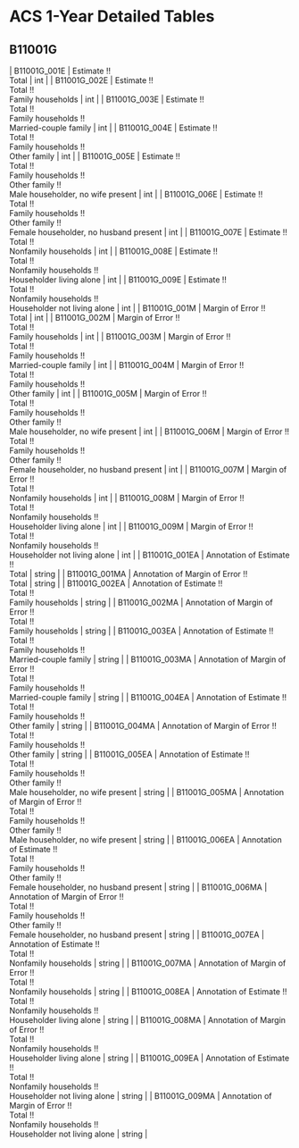 # ACS 1-Year Detailed Tables

## B11001G

| B11001G_001E | Estimate !!<br>Total | int |
| B11001G_002E | Estimate !!<br>Total !!<br>Family households | int |
| B11001G_003E | Estimate !!<br>Total !!<br>Family households !!<br>Married-couple family | int |
| B11001G_004E | Estimate !!<br>Total !!<br>Family households !!<br>Other family | int |
| B11001G_005E | Estimate !!<br>Total !!<br>Family households !!<br>Other family !!<br>Male householder, no wife present | int |
| B11001G_006E | Estimate !!<br>Total !!<br>Family households !!<br>Other family !!<br>Female householder, no husband present | int |
| B11001G_007E | Estimate !!<br>Total !!<br>Nonfamily households | int |
| B11001G_008E | Estimate !!<br>Total !!<br>Nonfamily households !!<br>Householder living alone | int |
| B11001G_009E | Estimate !!<br>Total !!<br>Nonfamily households !!<br>Householder not living alone | int |
| B11001G_001M | Margin of Error !!<br>Total | int |
| B11001G_002M | Margin of Error !!<br>Total !!<br>Family households | int |
| B11001G_003M | Margin of Error !!<br>Total !!<br>Family households !!<br>Married-couple family | int |
| B11001G_004M | Margin of Error !!<br>Total !!<br>Family households !!<br>Other family | int |
| B11001G_005M | Margin of Error !!<br>Total !!<br>Family households !!<br>Other family !!<br>Male householder, no wife present | int |
| B11001G_006M | Margin of Error !!<br>Total !!<br>Family households !!<br>Other family !!<br>Female householder, no husband present | int |
| B11001G_007M | Margin of Error !!<br>Total !!<br>Nonfamily households | int |
| B11001G_008M | Margin of Error !!<br>Total !!<br>Nonfamily households !!<br>Householder living alone | int |
| B11001G_009M | Margin of Error !!<br>Total !!<br>Nonfamily households !!<br>Householder not living alone | int |
| B11001G_001EA | Annotation of Estimate !!<br>Total | string |
| B11001G_001MA | Annotation of Margin of Error !!<br>Total | string |
| B11001G_002EA | Annotation of Estimate !!<br>Total !!<br>Family households | string |
| B11001G_002MA | Annotation of Margin of Error !!<br>Total !!<br>Family households | string |
| B11001G_003EA | Annotation of Estimate !!<br>Total !!<br>Family households !!<br>Married-couple family | string |
| B11001G_003MA | Annotation of Margin of Error !!<br>Total !!<br>Family households !!<br>Married-couple family | string |
| B11001G_004EA | Annotation of Estimate !!<br>Total !!<br>Family households !!<br>Other family | string |
| B11001G_004MA | Annotation of Margin of Error !!<br>Total !!<br>Family households !!<br>Other family | string |
| B11001G_005EA | Annotation of Estimate !!<br>Total !!<br>Family households !!<br>Other family !!<br>Male householder, no wife present | string |
| B11001G_005MA | Annotation of Margin of Error !!<br>Total !!<br>Family households !!<br>Other family !!<br>Male householder, no wife present | string |
| B11001G_006EA | Annotation of Estimate !!<br>Total !!<br>Family households !!<br>Other family !!<br>Female householder, no husband present | string |
| B11001G_006MA | Annotation of Margin of Error !!<br>Total !!<br>Family households !!<br>Other family !!<br>Female householder, no husband present | string |
| B11001G_007EA | Annotation of Estimate !!<br>Total !!<br>Nonfamily households | string |
| B11001G_007MA | Annotation of Margin of Error !!<br>Total !!<br>Nonfamily households | string |
| B11001G_008EA | Annotation of Estimate !!<br>Total !!<br>Nonfamily households !!<br>Householder living alone | string |
| B11001G_008MA | Annotation of Margin of Error !!<br>Total !!<br>Nonfamily households !!<br>Householder living alone | string |
| B11001G_009EA | Annotation of Estimate !!<br>Total !!<br>Nonfamily households !!<br>Householder not living alone | string |
| B11001G_009MA | Annotation of Margin of Error !!<br>Total !!<br>Nonfamily households !!<br>Householder not living alone | string |


